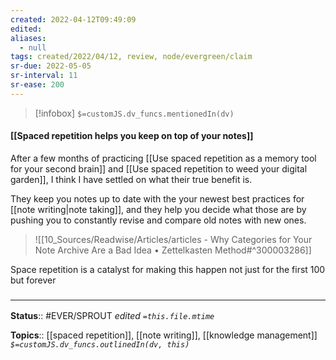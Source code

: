 ```yaml
---
created: 2022-04-12T09:49:09 
edited: 
aliases:
  - null
tags: created/2022/04/12, review, node/evergreen/claim
sr-due: 2022-05-05
sr-interval: 11
sr-ease: 200
---
```

> [!infobox]
`$=customJS.dv_funcs.mentionedIn(dv)`

#### [[Spaced repetition helps you keep on top of your notes]]

After a few months of practicing 
[[Use spaced repetition as a memory tool for your second brain]] 
and
[[Use spaced repetition to weed your digital garden]],
I think I have settled on what their true benefit is.

They keep you notes up to date with the your newest best practices for [[note writing|note taking]], and they help you decide what those are by pushing you to constantly revise and compare old notes with new ones.

> ![[10_Sources/Readwise/Articles/articles - Why Categories for Your Note Archive Are a Bad Idea • Zettelkasten Method#^300003286]]

Space repetition is a catalyst for making this happen not just for the first 100 but forever



### <hr class="footnote"/>

**Status**:: #EVER/SPROUT
*edited `=this.file.mtime`*

**Topics**:: [[spaced repetition]], [[note writing]], [[knowledge management]]
*`$=customJS.dv_funcs.outlinedIn(dv, this)`*
